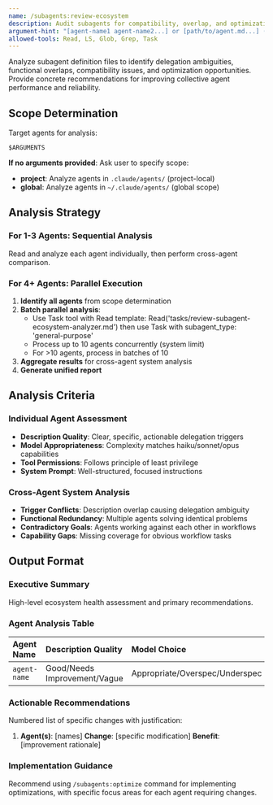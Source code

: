 ```yaml
---
name: /subagents:review-ecosystem
description: Audit subagents for compatibility, overlap, and optimization opportunities
argument-hint: "[agent-name1 agent-name2...] or [path/to/agent.md...] (optional - defaults to all agents)"
allowed-tools: Read, LS, Glob, Grep, Task
---
```

<!-- OPTIMIZATION_TIMESTAMP: 2025-08-20 15:01:00 -->

Analyze subagent definition files to identify delegation ambiguities, functional overlaps, compatibility issues, and optimization opportunities. Provide concrete recommendations for improving collective agent performance and reliability.

## Scope Determination

Target agents for analysis:
```
$ARGUMENTS
```

**If no arguments provided**: Ask user to specify scope:
- **project**: Analyze agents in `.claude/agents/` (project-local)
- **global**: Analyze agents in `~/.claude/agents/` (global scope)

## Analysis Strategy

### For 1-3 Agents: Sequential Analysis
Read and analyze each agent individually, then perform cross-agent comparison.

### For 4+ Agents: Parallel Execution
1. **Identify all agents** from scope determination
2. **Batch parallel analysis**:
   - Use Task tool with Read template: Read('tasks/review-subagent-ecosystem-analyzer.md') then use Task with subagent_type: 'general-purpose'
   - Process up to 10 agents concurrently (system limit)
   - For >10 agents, process in batches of 10
3. **Aggregate results** for cross-agent system analysis
4. **Generate unified report**

## Analysis Criteria

### Individual Agent Assessment
- **Description Quality**: Clear, specific, actionable delegation triggers
- **Model Appropriateness**: Complexity matches haiku/sonnet/opus capabilities
- **Tool Permissions**: Follows principle of least privilege
- **System Prompt**: Well-structured, focused instructions

### Cross-Agent System Analysis
- **Trigger Conflicts**: Description overlap causing delegation ambiguity
- **Functional Redundancy**: Multiple agents solving identical problems
- **Contradictory Goals**: Agents working against each other in workflows
- **Capability Gaps**: Missing coverage for obvious workflow tasks

## Output Format

### Executive Summary
High-level ecosystem health assessment and primary recommendations.

### Agent Analysis Table
| Agent Name | Description Quality | Model Choice | Tool Permissions | Trigger Conflicts | Redundancy/Overlap |
|:-----------|:-------------------|:-------------|:-----------------|:------------------|:-------------------|
| `agent-name` | Good/Needs Improvement/Vague | Appropriate/Overspec/Underspec | Minimal/Excessive/Appropriate | `conflicting-agents` | `overlapping-agents` |

### Actionable Recommendations
Numbered list of specific changes with justification:
1. **Agent(s)**: [names] **Change**: [specific modification] **Benefit**: [improvement rationale]

### Implementation Guidance
Recommend using `/subagents:optimize` command for implementing optimizations, with specific focus areas for each agent requiring changes.